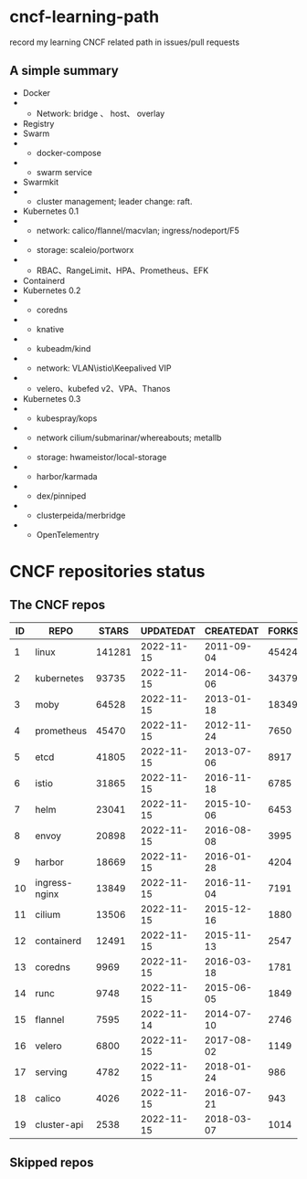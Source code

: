 # cncf-learning-path
record my learning CNCF related path in issues/pull requests

## A simple summary
- Docker
- - Network: bridge 、 host、 overlay
- Registry
- Swarm
- - docker-compose
- - swarm service
- Swarmkit
- - cluster management; leader change: raft.
- Kubernetes 0.1
- - network: calico/flannel/macvlan; ingress/nodeport/F5
- - storage: scaleio/portworx
- - RBAC、RangeLimit、HPA、Prometheus、EFK
- Containerd
- Kubernetes 0.2
- - coredns
- - knative
- - kubeadm/kind
- - network: VLAN\istio\Keepalived VIP
- - velero、kubefed v2、VPA、Thanos
- Kubernetes 0.3
- - kubespray/kops
- - network cilium/submarinar/whereabouts; metallb
- - storage: hwameistor/local-storage
- - harbor/karmada
- - dex/pinniped
- - clusterpeida/merbridge
- - OpenTelementry

# CNCF repositories status
<!--START_SECTION:github_repos-->
## The CNCF repos
| ID |     REPO      | STARS  | UPDATEDAT  | CREATEDAT  | FORKSCOUNT |
|----|---------------|--------|------------|------------|------------|
|  1 | linux         | 141281 | 2022-11-15 | 2011-09-04 |      45424 |
|  2 | kubernetes    |  93735 | 2022-11-15 | 2014-06-06 |      34379 |
|  3 | moby          |  64528 | 2022-11-15 | 2013-01-18 |      18349 |
|  4 | prometheus    |  45470 | 2022-11-15 | 2012-11-24 |       7650 |
|  5 | etcd          |  41805 | 2022-11-15 | 2013-07-06 |       8917 |
|  6 | istio         |  31865 | 2022-11-15 | 2016-11-18 |       6785 |
|  7 | helm          |  23041 | 2022-11-15 | 2015-10-06 |       6453 |
|  8 | envoy         |  20898 | 2022-11-15 | 2016-08-08 |       3995 |
|  9 | harbor        |  18669 | 2022-11-15 | 2016-01-28 |       4204 |
| 10 | ingress-nginx |  13849 | 2022-11-15 | 2016-11-04 |       7191 |
| 11 | cilium        |  13506 | 2022-11-15 | 2015-12-16 |       1880 |
| 12 | containerd    |  12491 | 2022-11-15 | 2015-11-13 |       2547 |
| 13 | coredns       |   9969 | 2022-11-15 | 2016-03-18 |       1781 |
| 14 | runc          |   9748 | 2022-11-15 | 2015-06-05 |       1849 |
| 15 | flannel       |   7595 | 2022-11-14 | 2014-07-10 |       2746 |
| 16 | velero        |   6800 | 2022-11-15 | 2017-08-02 |       1149 |
| 17 | serving       |   4782 | 2022-11-15 | 2018-01-24 |        986 |
| 18 | calico        |   4026 | 2022-11-15 | 2016-07-21 |        943 |
| 19 | cluster-api   |   2538 | 2022-11-15 | 2018-03-07 |       1014 |



## Skipped repos
<!--END_SECTION:github_repos-->
